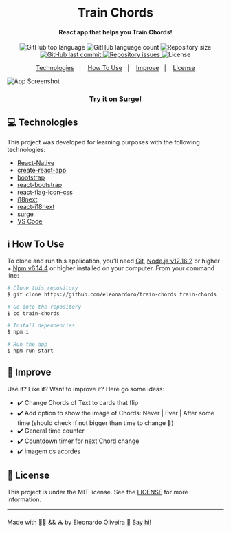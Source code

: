 <h1 align="center">
    Train Chords
</h1>

<h4 align="center">
    React app that helps you Train Chords!
</h4>

<p align="center">
    <img alt="GitHub top language" src="https://img.shields.io/github/languages/top/eleonardoro/train-chords.svg">
    <img alt="GitHub language count" src="https://img.shields.io/github/languages/count/eleonardoro/train-chords.svg">
    <img alt="Repository size" src="https://img.shields.io/github/repo-size/eleonardoro/train-chords.svg">
    <a href="https://github.com/eleonardoro/train-chords/commits/master">
        <img alt="GitHub last commit" src="https://img.shields.io/github/last-commit/eleonardoro/train-chords.svg">
    </a>
    <a href="https://github.com/eleonardoro/train-chords/issues">
        <img alt="Repository issues" src="https://img.shields.io/github/issues/eleonardoro/train-chords.svg">
    </a>
    <img alt="License" src="https://img.shields.io/badge/license-MIT-yellowgreen">
</p>

<p align="center">
    <a href="#computer-technologies">Technologies</a>&nbsp;&nbsp;&nbsp;|&nbsp;&nbsp;&nbsp;
    <a href="#information_source-how-to-use">How To Use</a>&nbsp;&nbsp;&nbsp;|&nbsp;&nbsp;&nbsp;
    <a href="#page_facing_up-improve">Improve</a>&nbsp;&nbsp;&nbsp;|&nbsp;&nbsp;&nbsp;
    <a href="#memo-license">License</a>
</p>

![App Screenshot](https://res.cloudinary.com/eleonardoro/image/upload/v1591748614/train-chords-english_mgpduz.png)
<p>
    <a href="http://train-chordes.surge.sh/" target="_blank">
        <h3 align="center">Try it on Surge!</h3>
    </a>
</p>

## :computer: Technologies

This project was developed for learning purposes with the following technologies:

- [React-Native](https://facebook.github.io/react-native/)
- [create-react-app](https://github.com/facebook/create-react-app)
- [bootstrap](https://getbootstrap.com/)
- [react-bootstrap](https://react-bootstrap.github.io/)
- [react-flag-icon-css](https://www.npmjs.com/package/react-flag-icon-css)
- [i18next](https://www.i18next.com/)
- [react-i18next](https://react.i18next.com/)
- [surge](http://surge.sh/)
- [VS Code][vc]


## :information_source: How To Use

To clone and run this application, you'll need [Git](https://git-scm.com), [Node.js v12.16.2][nodejs] or higher + [Npm
v6.14.4][npm] or higher installed on your computer. From your command line:

```bash
# Clone this repository
$ git clone https://github.com/eleonardoro/train-chords train-chords

# Go into the repository
$ cd train-chords

# Install dependencies
$ npm i

# Run the app
$ npm run start

```

## :page_facing_up: Improve

Use it? Like it? Want to improve it? Here go some ideas:
- :heavy_check_mark: Change Chords of Text to cards that flip
- :heavy_check_mark: Add option to show the image of Chords: Never | Ever | After some time (should check if not bigger than time to change :eyes:)
- :heavy_check_mark: General time counter 
- :heavy_check_mark: Countdown timer for next Chord change
- :heavy_check_mark: imagem ds acordes


## :memo: License
This project is under the MIT license. See the
[LICENSE](https://github.com/eleonardoro/train-chords/blob/master/LICENSE) for more information.

---

Made with :purple_heart::heartpulse: && :church: by Eleonardo Oliveira :wave: [Say
hi!](https://www.linkedin.com/in/eleonardo/)

[nodejs]: https://nodejs.org/
[npm]: https://www.npmjs.com/
[vc]: https://code.visualstudio.com/
